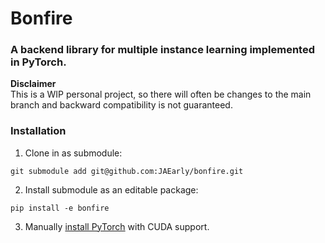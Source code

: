 # Bonfire

### A backend library for multiple instance learning implemented in PyTorch.  

**Disclaimer**  
This is a WIP personal project, so there will often be changes to the main branch and
backward compatibility is not guaranteed.

### Installation

1. Clone in as submodule:

```
git submodule add git@github.com:JAEarly/bonfire.git
```

2. Install submodule as an editable package:

```
pip install -e bonfire
```

3. Manually [install PyTorch](https://pytorch.org/get-started/locally/) with CUDA support.
